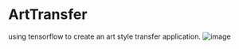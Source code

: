 # ArtTransfer
using tensorflow to create an art style transfer application. 
![image](https://user-images.githubusercontent.com/16550634/111083122-3add7780-84e2-11eb-8703-97e54f1fcef6.png)
